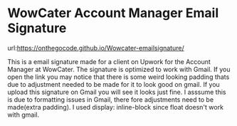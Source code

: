 # WowCater Account Manager Email Signature

url:https://onthegocode.github.io/Wowcater-emailsignature/

This is a email signature made for a client on Upwork for the Account Manager at WowCater. The signature is optimized to work with Gmail. If you open the link you may notice that there is some weird looking padding thats due to adjustment needed to be made for it to look good on gmail. If you upload this signature on Gmail you will see it looks just fine. I asssume this is due to formatting issues in Gmail, there fore adjustments need to be made(extra padding). I used display: inline-block since float doesn't work with gmail.

